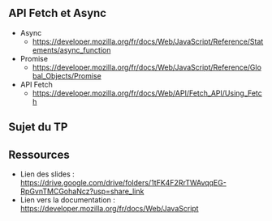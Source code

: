 ## API Fetch et Async

- Async
  - https://developer.mozilla.org/fr/docs/Web/JavaScript/Reference/Statements/async_function
- Promise
  - https://developer.mozilla.org/fr/docs/Web/JavaScript/Reference/Global_Objects/Promise
- API Fetch
  - https://developer.mozilla.org/fr/docs/Web/API/Fetch_API/Using_Fetch

## Sujet du TP

## Ressources

- Lien des slides : https://drive.google.com/drive/folders/1tFK4F2RrTWAvqqEG-RpGvnTMCGohaNcz?usp=share_link
- Lien vers la documentation : https://developer.mozilla.org/fr/docs/Web/JavaScript